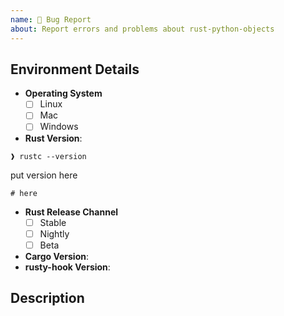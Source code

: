 ```yaml
---
name: 🐞 Bug Report
about: Report errors and problems about rust-python-objects
---
```


## Environment Details

<!-- Fill in the below form so that we have the relevant details about the environment where the bug/error is occurring. -->

- **Operating System**
  - [ ] Linux
  - [ ] Mac
  - [ ] Windows

- **Rust Version**:
```shell
❱ rustc --version
```
put version here
```shell
# here
```

- **Rust Release Channel**
  - [ ] Stable
  - [ ] Nightly
  - [ ] Beta
- **Cargo Version**:
- **rusty-hook Version**:

## Description

<!-- Provide a clear and concise description of the bug/problem you are experiencing. -->
